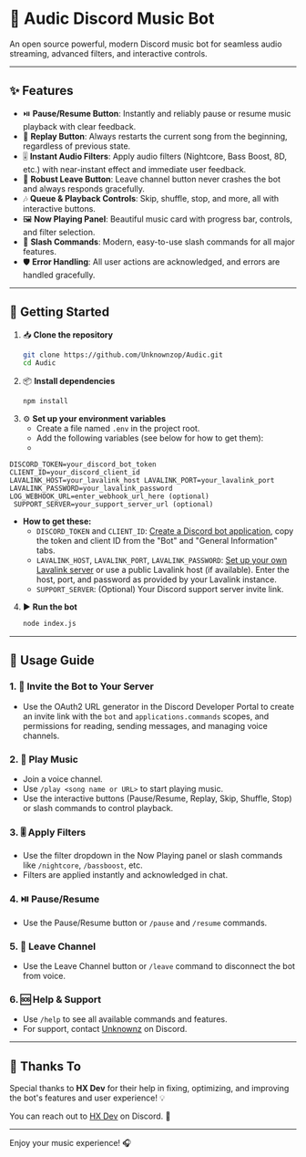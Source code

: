 # 🎵 Audic Discord Music Bot

An open source powerful, modern Discord music bot for seamless audio streaming, advanced filters, and interactive controls.

---

## ✨ Features

- ⏯️ **Pause/Resume Button**: Instantly and reliably pause or resume music playback with clear feedback.
- 🔁 **Replay Button**: Always restarts the current song from the beginning, regardless of previous state.
- 🎚️ **Instant Audio Filters**: Apply audio filters (Nightcore, Bass Boost, 8D, etc.) with near-instant effect and immediate user feedback.
- 🚪 **Robust Leave Button**: Leave channel button never crashes the bot and always responds gracefully.
- 🎶 **Queue & Playback Controls**: Skip, shuffle, stop, and more, all with interactive buttons.
- 🖼️ **Now Playing Panel**: Beautiful music card with progress bar, controls, and filter selection.
- 💬 **Slash Commands**: Modern, easy-to-use slash commands for all major features.
- 🛡️ **Error Handling**: All user actions are acknowledged, and errors are handled gracefully.

---

## 🚀 Getting Started

1. 📥 **Clone the repository**
   ```bash
   git clone https://github.com/Unknownzop/Audic.git
   cd Audic
   ```
2. 📦 **Install dependencies**
   ```bash
   npm install
   ```
3. ⚙️ **Set up your environment variables**
   - Create a file named `.env` in the project root.
   - Add the following variables (see below for how to get them):
   - 
```
DISCORD_TOKEN=your_discord_bot_token
CLIENT_ID=your_discord_client_id
LAVALINK_HOST=your_lavalink_host LAVALINK_PORT=your_lavalink_port
LAVALINK_PASSWORD=your_lavalink_password
LOG_WEBHOOK_URL=enter_webhook_url_here (optional)
 SUPPORT_SERVER=your_support_server_url (optional)
```
     
   - **How to get these:**
     - `DISCORD_TOKEN` and `CLIENT_ID`: [Create a Discord bot application](https://discord.com/developers/applications), copy the token and client ID from the "Bot" and "General Information" tabs.
     - `LAVALINK_HOST`, `LAVALINK_PORT`, `LAVALINK_PASSWORD`: [Set up your own Lavalink server](https://github.com/freyacodes/Lavalink) or use a public Lavalink host (if available). Enter the host, port, and password as provided by your Lavalink instance.
     - `SUPPORT_SERVER`: (Optional) Your Discord support server invite link.
4. ▶️ **Run the bot**
   ```bash
   node index.js
   ```

---

## 📖 Usage Guide

### 1. 🤖 **Invite the Bot to Your Server**
- Use the OAuth2 URL generator in the Discord Developer Portal to create an invite link with the `bot` and `applications.commands` scopes, and permissions for reading, sending messages, and managing voice channels.

### 2. 🎤 **Play Music**
- Join a voice channel.
- Use `/play <song name or URL>` to start playing music.
- Use the interactive buttons (Pause/Resume, Replay, Skip, Shuffle, Stop) or slash commands to control playback.

### 3. 🎚️ **Apply Filters**
- Use the filter dropdown in the Now Playing panel or slash commands like `/nightcore`, `/bassboost`, etc.
- Filters are applied instantly and acknowledged in chat.

### 4. ⏯️ **Pause/Resume**
- Use the Pause/Resume button or `/pause` and `/resume` commands.

### 5. 🚪 **Leave Channel**
- Use the Leave Channel button or `/leave` command to disconnect the bot from voice.

### 6. 🆘 **Help & Support**
- Use `/help` to see all available commands and features.
- For support, contact [Unknownz](https://discordapp.com/users/1092773378101882951) on Discord.

---

## 🙏 Thanks To

Special thanks to **HX Dev** for their help in fixing, optimizing, and improving the bot's features and user experience! 💡

You can reach out to [HX Dev](https://discordapp.com/users/655010590980309013) on Discord. 💬

---

Enjoy your music experience! 🎧







